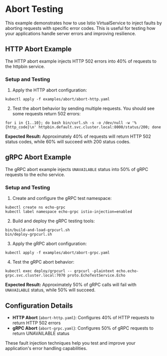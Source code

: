 # Abort Testing

This example demonstrates how to use Istio VirtualService to inject faults by aborting requests with specific error codes. This is useful for testing how your applications handle server errors and improving resilience.

## HTTP Abort Example

The HTTP abort example injects HTTP 502 errors into 40% of requests to the httpbin service.

### Setup and Testing

1. Apply the HTTP abort configuration:

```console
kubectl apply -f examples/abort/abort-http.yaml
```

2. Test the abort behavior by sending multiple requests. You should see some requests return 502 errors:

```console
for i in {1..10}; do bash bin/curl.sh -s -o /dev/null -w '%{http_code}\n' httpbin.default.svc.cluster.local:8000/status/200; done
```

**Expected Result:** Approximately 40% of requests will return HTTP 502 status codes, while 60% will succeed with 200 status codes.

## gRPC Abort Example

The gRPC abort example injects `UNAVAILABLE` status into 50% of gRPC requests to the echo service.

### Setup and Testing

1. Create and configure the gRPC test namespace:

```console
kubectl create ns echo-grpc
kubectl label namespace echo-grpc istio-injection=enabled
```

2. Build and deploy the gRPC testing tools:

```console
bin/build-and-load-grpcurl.sh 
bin/deploy-grpcurl.sh
```

3. Apply the gRPC abort configuration:

```console
kubectl apply -f examples/abort/abort-grpc.yaml
```

4. Test the gRPC abort behavior:

```console
kubectl exec deploy/grpcurl -- grpcurl -plaintext echo.echo-grpc.svc.cluster.local:7070 proto.EchoTestService.Echo
```

**Expected Result:** Approximately 50% of gRPC calls will fail with `UNAVAILABLE` status, while 50% will succeed.

## Configuration Details

- **HTTP Abort** (`abort-http.yaml`): Configures 40% of HTTP requests to return HTTP 502 errors
- **gRPC Abort** (`abort-grpc.yaml`): Configures 50% of gRPC requests to return UNAVAILABLE status

These fault injection techniques help you test and improve your application's error handling capabilities.
